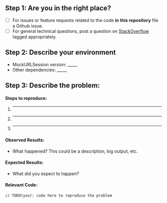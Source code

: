 ## Step 1: Are you in the right place?

* [ ] For issues or feature requests related to the code **in this repository** file a Github issue.
* [ ] For general technical questions, post a question on [StackOverflow](http://stackoverflow.com/) tagged appropriately.

## Step 2: Describe your environment

* MockURLSession version: _____
* Other dependencies: _____

## Step 3: Describe the problem:

#### Steps to reproduce:

1. _____
2. _____
3. _____

#### Observed Results:

* What happened?  This could be a description, log output, etc.

#### Expected Results:

* What did you expect to happen?

#### Relevant Code:

```
// TODO(you): code here to reproduce the problem
```
